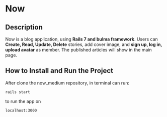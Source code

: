 # Now 
## Description

Now is a blog application, using **Rails 7 and bulma framework**. 
Users can **Create, Read, Update, Delete** stories, add cover image, and **sign up, log in, upload avatar** as member.
The published articles will show in the main page.


   
## How to Install and Run the Project

After clone the now_medium repository, in terminal can run: 
```
rails start
```
to run the app on 
```
localhost:3000
```
